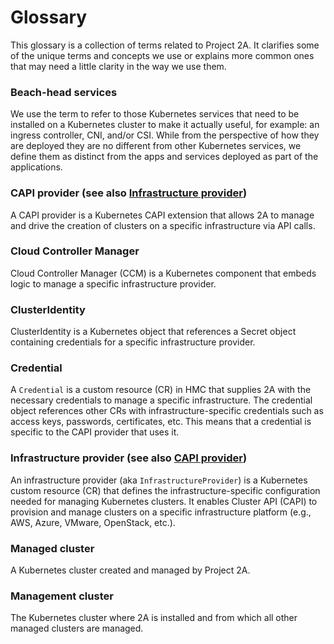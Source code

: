 # Glossary

This glossary is a collection of terms related to Project 2A. It clarifies some
of the unique terms and concepts we use or explains more common ones that may
need a little clarity in the way we use them.

### Beach-head services
We use the term to refer to those Kubernetes services that need to be installed
on a Kubernetes cluster to make it actually useful, for example: an ingress
controller, CNI, and/or CSI. While from the perspective of how they are deployed
they are no different from other Kubernetes services, we define them as distinct
from the apps and services deployed as part of the applications.

### CAPI provider (see also [Infrastructure provider](#infrastructure-provider-see-also-capi-provider))
A CAPI provider is a Kubernetes CAPI extension that allows 2A to manage and
drive the creation of clusters on a specific infrastructure via API calls.

### Cloud Controller Manager
Cloud Controller Manager (CCM) is a Kubernetes component that embeds logic to
manage a specific infrastructure provider.

### ClusterIdentity
ClusterIdentity is a Kubernetes object that references a Secret object
containing credentials for a specific infrastructure provider.

### Credential
A `Credential` is a custom resource (CR) in HMC that supplies 2A with the
necessary credentials to manage a specific infrastructure. The credential object
references other CRs with infrastructure-specific credentials such as access
keys, passwords, certificates, etc. This means that a credential is specific to
the CAPI provider that uses it.

### Infrastructure provider (see also [CAPI provider](#capi-provider-see-also-infrastructure-provider))
An infrastructure provider (aka `InfrastructureProvider`) is a Kubernetes custom
resource (CR) that defines the infrastructure-specific configuration needed for
managing Kubernetes clusters. It enables Cluster API (CAPI) to provision and
manage clusters on a specific infrastructure platform (e.g., AWS, Azure, VMware,
OpenStack, etc.).

### Managed cluster
A Kubernetes cluster created and managed by Project 2A.

### Management cluster
The Kubernetes cluster where 2A is installed and from which all other managed
clusters are managed.